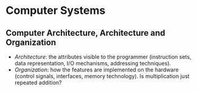 # Computer Systems

## Computer Architecture, Architecture and Organization
- _Architecture_: the attributes visible to the programmer (instruction sets, data representation, I/O mechanisms, addressing techniques).
- _Organization_: how the features are implemented on the hardware (control signals, interfaces, memory technology). Is multiplication just repeated addition?
